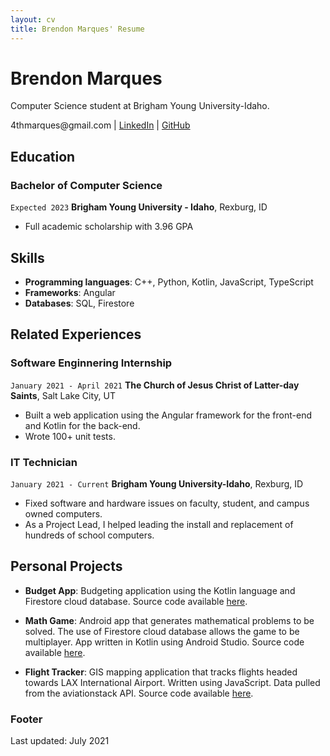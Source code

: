 ```yaml
---
layout: cv
title: Brendon Marques' Resume
---
```

# Brendon Marques
Computer Science student at Brigham Young University-Idaho.

<div id="webaddress">
4thmarques@gmail.com
| <a href="https://www.linkedin.com/in/brendonmarques" target="_blank">LinkedIn</a>
| <a href="https://github.com/marqzbrendon" target="_blank">GitHub</a>
</div>

## Education

### Bachelor of Computer Science

`Expected 2023`
__Brigham Young University - Idaho__, Rexburg, ID

- Full academic scholarship with 3.96 GPA

## Skills
- __Programming languages__: C++, Python, Kotlin, JavaScript, TypeScript
- __Frameworks__: Angular
- __Databases__: SQL, Firestore

## Related Experiences

### Software Enginnering Internship

`January 2021 - April 2021`
__The Church of Jesus Christ of Latter-day Saints__, Salt Lake City, UT

- Built a web application using the Angular framework for the front-end and Kotlin for the back-end.
- Wrote 100+ unit tests.

### IT Technician

`January 2021 - Current`
__Brigham Young University-Idaho__, Rexburg, ID

- Fixed software and hardware issues on faculty, student, and campus owned computers.
- As a Project Lead, I helped leading the install and replacement of hundreds of school computers.

## Personal Projects
- __Budget App__: Budgeting application using the Kotlin language and Firestore cloud database. Source code available <a href="https://github.com/marqzbrendon/BudgetApp" target="_blank">here</a>.

- __Math Game__: Android app that generates mathematical problems to be solved. The use of Firestore cloud database allows the game to be multiplayer. App written in Kotlin using Android Studio. Source code available <a href="https://github.com/marqzbrendon/Awesome_Fun_Game" target="_blank">here</a>.

- __Flight Tracker__: GIS mapping application that tracks flights headed towards LAX International Airport. Written using JavaScript. Data pulled from the aviationstack API. Source code available <a href="https://github.com/marqzbrendon/flight_tracker" target="_blank">here</a>.



### Footer

Last updated: July 2021


